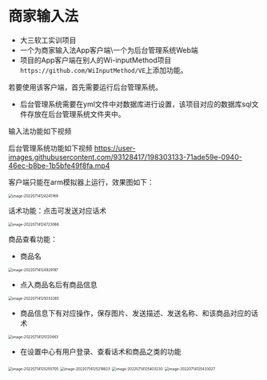 # 商家输入法
- 大三软工实训项目
- 一个为商家输入法App客户端\一个为后台管理系统Web端
- 项目的App客户端在别人的Wi-inputMethod项目`https://github.com/WiInputMethod/VE`上添加功能。

若要使用该客户端，首先需要运行后台管理系统。

- 后台管理系统需要在yml文件中对数据库进行设置，该项目对应的数据库sql文件存放在后台管理系统文件夹中。

输入法功能如下视频

后台管理系统功能如下视频
https://user-images.githubusercontent.com/93128417/198303133-71ade59e-0940-46ec-b8be-1b5bfe49f8fa.mp4

客户端只能在arm模拟器上运行，效果图如下：

<img src="README.assets/image-20220714124245169.png" alt="image-20220714124245169" style="zoom: 50%;" />

话术功能：点击可发送对应话术

<img src="README.assets/image-20220714124723066.png" alt="image-20220714124723066" style="zoom:50%;" />

商品查看功能：

- 商品名

<img src="README.assets/image-20220714124929197.png" alt="image-20220714124929197" style="zoom:50%;" />

- 点入商品名后有商品信息

<img src="README.assets/image-20220714125033265.png" alt="image-20220714125033265" style="zoom:50%;" />

- 商品信息下有对应操作，保存图片、发送描述、发送名称、和该商品对应的话术

<img src="README.assets/image-20220714125120463.png" alt="image-20220714125120463" style="zoom:50%;" />

- 在设置中心有用户登录、查看话术和商品之类的功能

<img src="README.assets/image-20220714125255705.png" alt="image-20220714125255705" style="zoom:50%;" />

<img src="README.assets/image-20220714125319823.png" alt="image-20220714125319823" style="zoom:50%;" />

<img src="README.assets/image-20220714125403230.png" alt="image-20220714125403230" style="zoom:50%;" />

<img src="README.assets/image-20220714125433027.png" alt="image-20220714125433027" style="zoom:50%;" />
